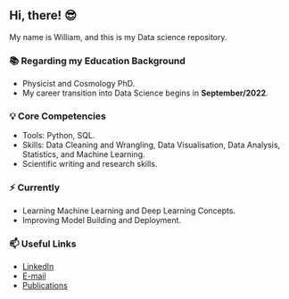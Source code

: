 ## Hi, there! 😎

My name is William, and this is my Data science repository.


### 📚 Regarding my Education Background
- Physicist and Cosmology PhD.
- My career transition into Data Science begins in **September/2022**.


### 💡 Core Competencies
- Tools: Python, SQL.
- Skills: Data Cleaning and Wrangling, Data Visualisation, Data Analysis, Statistics, and Machine Learning.
- Scientific writing and research skills.


### ⚡️ Currently
- Learning Machine Learning and Deep Learning Concepts.
- Improving Model Building and Deployment.


### 📫 Useful Links
- [LinkedIn](https://www.linkedin.com/in/williamjouse/)
- [E-mail](williamjouse@gmail.com)
- [Publications](https://inspirehep.net/literature?sort=mostrecent&size=25&page=1&q=f%20a%20w%20j%20c%20da%20silva)
